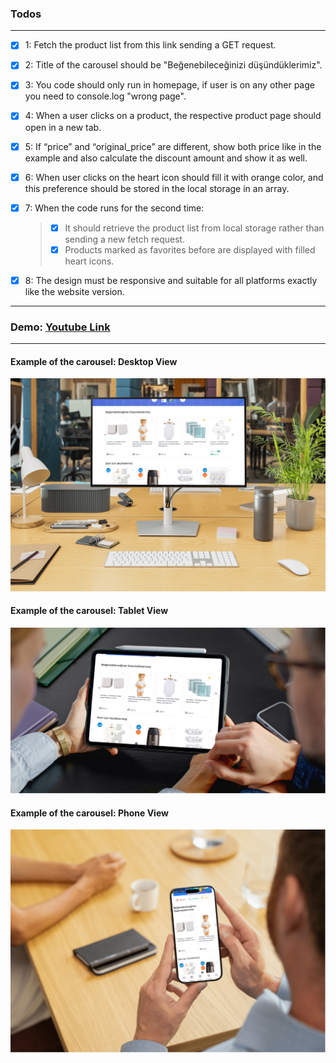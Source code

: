 ### Todos
---
- [x] 1: Fetch the product list from this link sending a GET request.
- [x] 2: Title of the carousel should be "Beğenebileceğinizi düşündüklerimiz".
- [x] 3: You code should only run in homepage, if user is on any other page you need to console.log "wrong page". 

- [x] 4: When a user clicks on a product, the respective product page should open in a new tab.

- [x] 5: If “price” and “original_price” are different, show both price like in the example and also calculate the discount amount and show it as well. 

- [x] 6: When user clicks on the heart icon should fill it with orange color, and this preference should be stored in the local storage in an array.

- [x] 7: When the code runs for the second time: 
  > - [X] It should retrieve the product list from local storage rather than sending a new fetch request. 
  > - [x] Products marked as favorites before are displayed with filled heart icons. 
  
- [x] 8: The design must be responsive and suitable for all platforms exactly like the website version.
---

### Demo: [Youtube Link](https://youtu.be/X3eECTPnIAQ)

---
#### Example of the carousel: Desktop View
![Desktop View](images/desktop.png)

#### Example of the carousel: Tablet View
![Tablet View](images/tablet.png)

#### Example of the carousel: Phone View
![Phone View](images/phone.png)